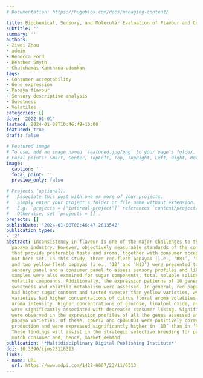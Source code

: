 ```yaml
---
# Documentation: https://hugoblox.com/docs/managing-content/

title: Biochemical, Sensory, and Molecular Evaluation of Flavour and Consumer Acceptability in Australian Papaya (Carica papaya L.) Varieties
subtitle: ''
summary: ''
authors:
- Ziwei Zhou
- admin
- Rebecca Ford
- Heather Smyth
- Chutchamas Kanchana-udomkan
tags:
- Consumer acceptability
- Gene expression
- Papaya flavour
- Sensory descriptive analysis
- Sweetness
- Volatiles
categories: []
date: '2022-01-01'
lastmod: 2024-01-08T10:46:48+10:00
featured: true
draft: false

# Featured image
# To use, add an image named `featured.jpg/png` to your page's folder.
# Focal points: Smart, Center, TopLeft, Top, TopRight, Left, Right, BottomLeft, Bottom, BottomRight.
image:
  caption: ''
  focal_point: ''
  preview_only: false

# Projects (optional).
#   Associate this post with one or more of your projects.
#   Simply enter your project's folder or file name without extension.
#   E.g. `projects = ["internal-project"]` references `content/project/deep-learning/index.md`.
#   Otherwise, set `projects = []`.
projects: []
publishDate: '2024-01-08T00:46:47.261354Z'
publication_types:
- '2'
abstract: Inconsistency in flavour is one of the major challenges to the Australian
  papaya industry. However, objectively measurable standards of the compound profiles
  that provide preferable taste and aroma, together with consumer acceptability, have
  not been set. In this study, three red-flesh papayas (i.e., ‘RB1’, ‘RB4’, and ‘Skybury’)
  and two yellow-flesh papayas (i.e., ‘1B’ and ‘H13’) were presented to a trained
  sensory panel and a consumer panel to assess sensory profiles and liking. The papaya
  samples were also examined for sugar components, total soluble solids, and 14 selected
  volatile compounds. Additionally, the expression patterns of 10 genes related to
  sweetness and volatile metabolism were assessed. In general, red papaya varieties
  had higher sugar content and tasted sweeter than yellow varieties, while yellow
  varieties had higher concentrations of citrus floral aroma volatiles and higher
  aroma intensity. Higher concentrations of glucose, linalool oxide, and terpinolene
  were significantly associated with decreased consumer liking. Significant differences
  were observed in the expression profiles of all the genes assessed among the selected
  papaya varieties. Of these, cpGPT2 and cpBGLU31 were positively correlated to glucose
  production and were expressed significantly higher in ‘1B’ than in ‘RB1’ or ‘Skybury’.
  These findings will assist in the strategic selective breeding for papaya to better
  match consumer and, hence, market demand.
publication: '*Multidisciplinary Digital Publishing Institute*'
doi: 10.3390/ijms23116313
links:
- name: URL
  url: https://www.mdpi.com/1422-0067/23/11/6313
---
```

